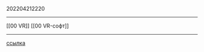 202204212220
***
[[00 VR]] [[00 VR-софт]]
***
[ссылка](https://uploadvr.com/multibrush-update-avatars-passthrough/)
